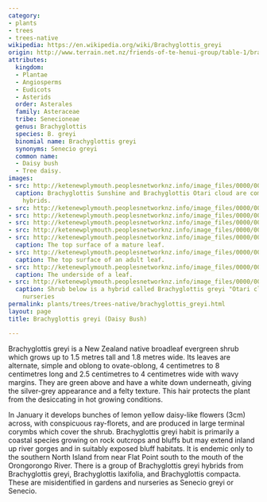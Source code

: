 ```yaml
---
category:
- plants
- trees
- trees-native
wikipedia: https://en.wikipedia.org/wiki/Brachyglottis_greyi
origin: http://www.terrain.net.nz/friends-of-te-henui-group/table-1/brachyglottis-repanda-x-greyii.html
attributes:
  kingdom:
  - Plantae
  - Angiosperms
  - Eudicots
  - Asterids
  order: Asterales
  family: Asteraceae
  tribe: Senecioneae
  genus: Brachyglottis
  species: B. greyi
  binomial name: Brachyglottis greyi
  synonyms: Senecio greyi
  common name:
  - Daisy bush
  - Tree daisy.
images:
- src: http://ketenewplymouth.peoplesnetworknz.info/image_files/0000/0005/4284/Brachyglottis_greyii.JPG
  caption: Brachyglottis Sunshine and Brachyglottis Otari cloud are common popular
    hybrids.
- src: http://ketenewplymouth.peoplesnetworknz.info/image_files/0000/0005/1649/Brachyglottis_greyi-007.JPG
- src: http://ketenewplymouth.peoplesnetworknz.info/image_files/0000/0005/1654/Brachyglottis_greyi.JPG
- src: http://ketenewplymouth.peoplesnetworknz.info/image_files/0000/0012/6258/Brachyglottis_greyi__Hectors_Tree_Daisy_-001.JPG
- src: http://ketenewplymouth.peoplesnetworknz.info/image_files/0000/0006/2209/Brachyglottis_greyi__Hectors_Tree_Daisy_-002.JPG
- src: http://ketenewplymouth.peoplesnetworknz.info/image_files/0000/0012/6783/Brachyglottis_greyi.JPG
  caption: The top surface of a mature leaf.
- src: http://ketenewplymouth.peoplesnetworknz.info/image_files/0000/0012/6268/Brachyglottis_greyi__Hectors_Tree_Daisy_-003.JPG
  caption: The top surface of an adult leaf.
- src: http://ketenewplymouth.peoplesnetworknz.info/image_files/0000/0012/6263/Brachyglottis_greyi__Hectors_Tree_Daisy_-002.JPG
  caption: The underside of a leaf.
- src: http://ketenewplymouth.peoplesnetworknz.info/image_files/0000/0005/4289/Brachyglottis_greyi__Otari_cloud.JPG
  caption: Shrub below is a hybrid called Brachyglottis greyi "Otari cloud" sold in
    nurseries
permalink: plants/trees/trees-native/brachyglottis_greyi.html
layout: page
title: Brachyglottis greyi (Daisy Bush)

---
```

Brachyglottis greyi is a New Zealand native broadleaf evergreen shrub which grows up to 1.5 metres tall and 1.8 metres wide. Its leaves are alternate, simple and oblong to ovate-oblong, 4 centimetres to 8 centimetres long and 2.5 centimetres to 4 centimetres wide with wavy margins. They are green above and have a white down underneath, giving the silver-grey appearance and a felty texture. This hair protects the plant from the desiccating in hot growing conditions.

In January it develops bunches of lemon yellow daisy-like flowers (3cm) across, with conspicuous ray-florets, and are produced in large terminal corymbs which cover the shrub. 
Brachyglottis greyi habit is primarily a coastal species growing on rock outcrops and bluffs but may extend inland up river gorges and in suitably exposed bluff habitats. It is endemic only to the southern North Island from near Flat Point south to the mouth of the Orongorongo River.
There is a group of Brachyglottis greyi hybrids from Brachyglottis greyi, Brachyglottis laxifolia, and Brachyglottis compacta. These are misidentified in gardens and nurseries as Senecio greyi or Senecio.
